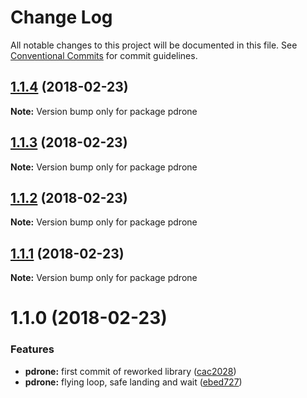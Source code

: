 # Change Log

All notable changes to this project will be documented in this file.
See [Conventional Commits](https://conventionalcommits.org) for commit guidelines.

<a name="1.1.4"></a>
## [1.1.4](https://github.com/vvo/pdrone-js-sdk/compare/pdrone@1.1.3...pdrone@1.1.4) (2018-02-23)




**Note:** Version bump only for package pdrone

<a name="1.1.3"></a>
## [1.1.3](https://github.com/vvo/pdrone-js-sdk/compare/pdrone@1.1.2...pdrone@1.1.3) (2018-02-23)




**Note:** Version bump only for package pdrone

<a name="1.1.2"></a>
## [1.1.2](https://github.com/vvo/pdrone-js-sdk/compare/pdrone@1.1.1...pdrone@1.1.2) (2018-02-23)




**Note:** Version bump only for package pdrone

<a name="1.1.1"></a>
## [1.1.1](https://github.com/vvo/pdrone-js-sdk/compare/pdrone@1.1.0...pdrone@1.1.1) (2018-02-23)




**Note:** Version bump only for package pdrone

<a name="1.1.0"></a>
# 1.1.0 (2018-02-23)


### Features

* **pdrone:** first commit of reworked library ([cac2028](https://github.com/vvo/pdrone-js-sdk/commit/cac2028))
* **pdrone:** flying loop, safe landing and wait ([ebed727](https://github.com/vvo/pdrone-js-sdk/commit/ebed727))
